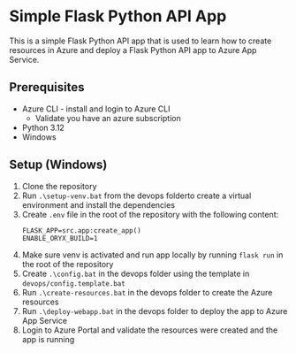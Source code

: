 # Simple Flask Python API App

This is a simple Flask Python API app that is used to learn how to create resources in Azure and deploy a Flask Python API app to Azure App Service.

## Prerequisites

- Azure CLI - install and login to Azure CLI
    - Validate you have an azure subscription
- Python 3.12
- Windows

## Setup (Windows)

1. Clone the repository
2. Run `.\setup-venv.bat` from the devops folderto create a virtual environment and install the dependencies
3. Create `.env` file in the root of the repository with the following content:
    ``` 
    FLASK_APP=src.app:create_app()
    ENABLE_ORYX_BUILD=1
    ```
5. Make sure venv is activated and run app locally by running `flask run` in the root of the repository
6. Create `.\config.bat` in the devops folder using the template in `devops/config.template.bat`
7. Run `.\create-resources.bat` in the devops folder to create the Azure resources
8. Run `.\deploy-webapp.bat` in the devops folder to deploy the app to Azure App Service
9. Login to Azure Portal and validate the resources were created and the app is running
